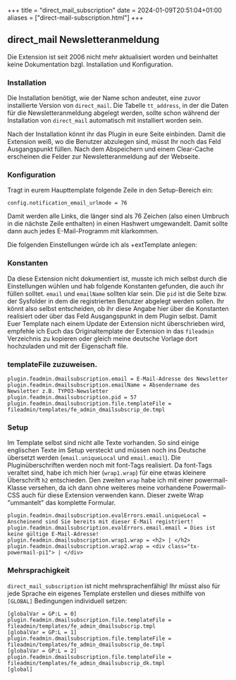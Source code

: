 +++
title = "direct_mail_subscription"
date = 2024-01-09T20:51:04+01:00
aliases = ["direct-mail-subscription.html"]
+++

## direct_mail Newsletteranmeldung

Die Extension ist seit 2006 nicht mehr aktualisiert worden und beinhaltet keine Dokumentation bzgl. Installation und Konfiguration.

### Installation

Die Installation benötigt, wie der Name schon andeutet, eine zuvor installierte Version von `direct_mail`. Die Tabelle `tt_address`, in der die Daten für die Newsletteranmeldung abgelegt werden, sollte schon während der Installation von `direct_mail` automatisch mit installiert worden sein.

Nach der Installation könnt ihr das Plugin in eure Seite einbinden. Damit die Extension weiß, wo die Benutzer abzulegen sind, müsst Ihr noch das Feld Ausgangspunkt füllen. Nach dem Abspeichern und einem Clear-Cache erscheinen die Felder zur Newsletteranmeldung auf der Webseite.

### Konfiguration

Tragt in eurem Haupttemplate folgende Zeile in den Setup-Bereich ein:

```typo3_typoscript
config.notification_email_urlmode = 76
```

Damit werden alle Links, die länger sind als 76 Zeichen (also einen Umbruch in die nächste Zeile enthalten) in einen Hashwert umgewandelt. Damit sollte dann auch jedes E-Mail-Programm mit klarkommen.

Die folgenden Einstellungen würde ich als +extTemplate anlegen:

### Konstanten

Da diese Extension nicht dokumentiert ist, musste ich mich selbst durch die Einstellungen wühlen und hab folgende Konstanten gefunden, die auch ihr füllen solltet. `email` und `emailName` sollten klar sein. Die `pid` ist die Seite bzw. der Sysfolder in dem die registrierten Benutzer abgelegt werden sollen. Ihr könnt also selbst entscheiden, ob ihr diese Angabe hier über die Konstanten realisiert oder über das Feld Ausgangspunkt in dem Plugin selbst. Damit Euer Template nach einem Update der Extension nicht überschrieben wird, empfehle ich Euch das Originaltemplate der Extension in das `fileadmin` Verzeichnis zu kopieren oder gleich meine deutsche Vorlage dort hochzuladen und mit der Eigenschaft file.

### templateFile zuzuweisen.

```typo3_typoscript
plugin.feadmin.dmailsubscription.email = E-Mail-Adresse des Newsletter
plugin.feadmin.dmailsubscription.emailName = Absendername des Newsletter z.B. TYPO3-Newsletter
plugin.feadmin.dmailsubscription.pid = 57
plugin.feadmin.dmailsubscription.file.templateFile = fileadmin/templates/fe_admin_dmailsubscrip_de.tmpl
```

### Setup

Im Template selbst sind nicht alle Texte vorhanden. So sind einige englischen Texte im Setup versteckt und müssen noch ins Deutsche übersetzt werden (`email.uniqueLocal` und `email.email`). Die Pluginüberschriften werden noch mit font-Tags realisiert. Da font-Tags veraltet sind, habe ich mich hier (`wrap1.wrap`) für eine etwas kleinere Überschrift `h2` entschieden. Den zweiten `wrap` habe ich mit einer powermail-Klasse versehen, da ich dann ohne weiteres meine vorhandene Powermail-CSS auch für diese Extension verwenden kann. Dieser zweite Wrap "ummantelt" das komplette Formular.

```typo3_typoscript
plugin.feadmin.dmailsubscription.evalErrors.email.uniqueLocal = Anscheinend sind Sie bereits mit dieser E-Mail registriert!
plugin.feadmin.dmailsubscription.evalErrors.email.email = Dies ist keine gültige E-Mail-Adresse!
plugin.feadmin.dmailsubscription.wrap1.wrap = <h2> | </h2>
plugin.feadmin.dmailsubscription.wrap2.wrap = <div class="tx-powermail-pi1"> | </div>
```

### Mehrsprachigkeit

`direct_mail_subscription` ist nicht mehrsprachenfähig! Ihr müsst also für jede Sprache ein eigenes Template erstellen und dieses mithilfe von `[GLOBAL]` Bedingungen individuell setzen:

```typo3_typoscript
[globalVar = GP:L = 0]
plugin.feadmin.dmailsubscription.file.templateFile = fileadmin/templates/fe_admin_dmailsubscrip.tmpl
[globalVar = GP:L = 1]
plugin.feadmin.dmailsubscription.file.templateFile = fileadmin/templates/fe_admin_dmailsubscrip_de.tmpl
[globalVar = GP:L = 2]
plugin.feadmin.dmailsubscription.file.templateFile = fileadmin/templates/fe_admin_dmailsubscrip_dk.tmpl
[global]
```
